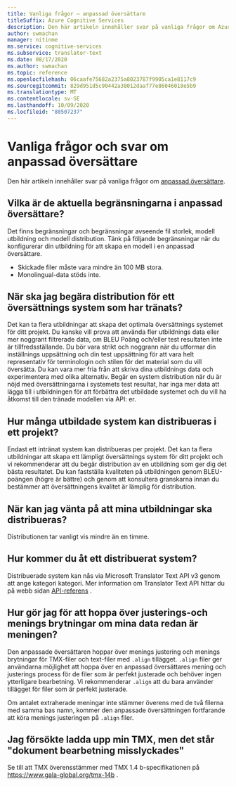 ```yaml
---
title: Vanliga frågor – anpassad översättare
titleSuffix: Azure Cognitive Services
description: Den här artikeln innehåller svar på vanliga frågor om Azure Cognitive Services anpassade översättare.
author: swmachan
manager: nitinme
ms.service: cognitive-services
ms.subservice: translator-text
ms.date: 08/17/2020
ms.author: swmachan
ms.topic: reference
ms.openlocfilehash: 06caafe75682a2375a8023787f9905ca1e8117c9
ms.sourcegitcommit: 829d951d5c90442a38012daaf77e86046018e5b9
ms.translationtype: MT
ms.contentlocale: sv-SE
ms.lasthandoff: 10/09/2020
ms.locfileid: "88507237"
---
```

# <a name="custom-translator-frequently-asked-questions"></a>Vanliga frågor och svar om anpassad översättare

Den här artikeln innehåller svar på vanliga frågor om [anpassad översättare](https://portal.customtranslator.azure.ai).

## <a name="what-are-the-current-restrictions-in-custom-translator"></a>Vilka är de aktuella begränsningarna i anpassad översättare?

Det finns begränsningar och begränsningar avseende fil storlek, modell utbildning och modell distribution. Tänk på följande begränsningar när du konfigurerar din utbildning för att skapa en modell i en anpassad översättare.

- Skickade filer måste vara mindre än 100 MB stora.
- Monolingual-data stöds inte.

## <a name="when-should-i-request-deployment-for-a-translation-system-that-has-been-trained"></a>När ska jag begära distribution för ett översättnings system som har tränats?

Det kan ta flera utbildningar att skapa det optimala översättnings systemet för ditt projekt. Du kanske vill prova att använda fler utbildnings data eller mer noggrant filtrerade data, om BLEU Poäng och/eller test resultaten inte är tillfredsställande. Du bör vara strikt och noggrann när du utformar din inställnings uppsättning och din test uppsättning för att vara helt representativ för terminologin och stilen för det material som du vill översätta. Du kan vara mer fria från att skriva dina utbildnings data och experimentera med olika alternativ. Begär en system distribution när du är nöjd med översättningarna i systemets test resultat, har inga mer data att lägga till i utbildningen för att förbättra det utbildade systemet och du vill ha åtkomst till den tränade modellen via API: er.

## <a name="how-many-trained-systems-can-be-deployed-in-a-project"></a>Hur många utbildade system kan distribueras i ett projekt?

Endast ett intränat system kan distribueras per projekt. Det kan ta flera utbildningar att skapa ett lämpligt översättnings system för ditt projekt och vi rekommenderar att du begär distribution av en utbildning som ger dig det bästa resultatet. Du kan fastställa kvaliteten på utbildningen genom BLEU-poängen (högre är bättre) och genom att konsultera granskarna innan du bestämmer att översättningens kvalitet är lämplig för distribution.

## <a name="when-can-i-expect-my-trainings-to-be-deployed"></a>När kan jag vänta på att mina utbildningar ska distribueras?

Distributionen tar vanligt vis mindre än en timme.

## <a name="how-do-you-access-a-deployed-system"></a>Hur kommer du åt ett distribuerat system?

Distribuerade system kan nås via Microsoft Translator Text API v3 genom att ange kategori kategori. Mer information om Translator Text API hittar du på webb sidan [API-referens](https://docs.microsoft.com/azure/cognitive-services/translator/reference/v3-0-reference) .

## <a name="how-do-i-skip-alignment-and-sentence-breaking-if-my-data-is-already-sentence-aligned"></a>Hur gör jag för att hoppa över justerings-och menings brytningar om mina data redan är meningen?

Den anpassade översättaren hoppar över menings justering och menings brytningar för TMX-filer och text-filer med `.align` tillägget. `.align` filer ger användarna möjlighet att hoppa över en anpassad översättares mening och justerings process för de filer som är perfekt justerade och behöver ingen ytterligare bearbetning. Vi rekommenderar `.align` att du bara använder tillägget för filer som är perfekt justerade.

Om antalet extraherade meningar inte stämmer överens med de två filerna med samma bas namn, kommer den anpassade översättningen fortfarande att köra menings justeringen på `.align` filer.

## <a name="i-tried-uploading-my-tmx-but-it-says-document-processing-failed"></a>Jag försökte ladda upp min TMX, men det står "dokument bearbetning misslyckades"


Se till att TMX överensstämmer med TMX 1.4 b-specifikationen på <https://www.gala-global.org/tmx-14b> .
